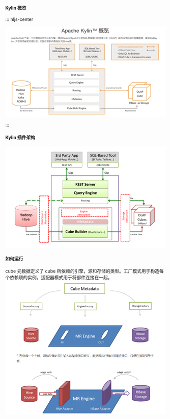 #### Kylin 概览
::: hljs-center

![kylin 概览](../imgs/kylin_overview.PNG)

:::
#### Kylin 插件架构
![Kylin 插件架构](../imgs/kylin_plugin_architecture.png)
#### 如何运行
cube 元数据定义了 cube 所依赖的引擎，源和存储的类型。工厂模式用于构造每个依赖项的实例。适配器模式用于将部件连接在一起。
![How to run](../imgs/how_to_run.png)